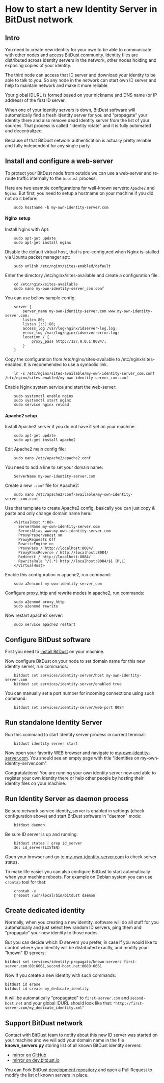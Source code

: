 # How to start a new Identity Server in BitDust network


## Intro

You need to create new identity for your own to be able to communicate with other nodes and access BitDust community.
Identity files are distributed across identity servers in the network, other nodes holding and exposing copies of your identity.

The third node can access that ID server and download your identity to be able to talk to you.
So any node in the network can start own ID server and help to maintain network and make it more reliable.

Your global IDURL is formed based on your nickname and DNS name (or IP address) of the first ID server.

When one of your Identity servers is down, BitDust software will automatically find a fresh Identity server for you and "propagate" your identity there and also remove dead Identity server from the list of your sources. That process is called "identity rotate" and it is fully automated and decentralized.

Because of that BitDust network authentication is actually pretty reliable and fully independent for any single party.


## Install and configure a web-server

To protect your BitDust node from outside we can use a web-server and re-route traffic internally to the `bitdust` process.

Here are two example configurations for well-known servers: `Apache2` and `Nginx`.
But first, you need to setup a hostname on your machine if you did not do it before:

        sudo hostname -b my-own-identity-server.com


#### Nginx setup

Install Nginx with Apt:

        sudo apt-get update
        sudo apt-get install nginx


Disable the default virtual host, that is pre-configured when Nginx is istalled via Ubuntu packet manager apt:

        sudo unlink /etc/nginx/sites-enabled/default


Enter the directory /etc/nginx/sites-available and create a configuration file:

        cd /etc/nginx/sites-available
        sudo nano my-own-identity-server_com.conf


You can use bellow sample config:

        server {
            server_name my-own-identity-server.com www.my-own-identity-server.com;
            listen 80;
            listen [::]:80;
            access_log /var/log/nginx/idserver-log.log;
            error_log /var/log/nginx/idserver-error.log;
            location / {
                proxy_pass http://127.0.0.1:8084/;
            }
        }


Copy the configuration from /etc/nginx/sites-available to /etc/nginx/sites-enabled. It is recommended to use a symbolic link.

        ln -s /etc/nginx/sites-available/my-own-identity-server_com.conf /etc/nginx/sites-enabled/my-own-identity-server_com.conf


Enable Nginx system service and start the web-server:

        sudo systemctl enable nginx
        sudo systemctl start nginx
        sudo service nginx reload


#### Apache2 setup

Install Apache2 server if you do not have it yet on your machine:

        sudo apt-get update
        sudo apt-get install apache2


Edit Apache2 main config file:
    
        sudo nano /etc/apache2/apache2.conf 


You need to add a line to set your domain name:
    
        ServerName my-own-identity-server.com


Create a new `.conf` file for Apache2:

        sudo nano /etc/apache2/conf-available/my-own-identity-server_com.conf


Use that template to create Apache2 config, basically you can just copy & paste and only change domain name here:

        <VirtualHost *:80>
          ServerName my-own-identity-server.com
          ServerAlias www.my-own-identity-server.com
          ProxyPreserveHost on
          ProxyRequests Off
          RewriteEngine on
          ProxyPass / http://localhost:8084/
          ProxyPassReverse / http://localhost:8084/
          Redirect / http://localhost:8084/
          RewriteRule ^/(.*) http://localhost:8084/$1 [P,L]
        </VirtualHost>


Enable this configuration in apache2, run command:

        sudo a2enconf my-own-identity-server_com


Configure proxy_http and rewrite modes in apache2, run commands:

        sudo a2enmod proxy_http 
        sudo a2enmod rewrite


Now restart apache2 server:

        sudo service apache2 restart



## Configure BitDust software

First you need to [install BitDust](install.md) on your machine. 

Now configure BitDust on your node to set domain name for this new identity server, run commands:

        bitdust set services/identity-server/host my-own-identity-server.com
        bitdust set services/identity-server/enabled true


You can manually set a port number for incoming connections using such command:

        bitdust set services/identity-server/web-port 8084



## Run standalone Identity Server

Run this command to start Identity server process in current terminal:

        bitdust identity server start


Now open your favority WEB browser and navigate to [my-own-identity-server.com](my-own-identity-server.com). You should see an empty page with title "Identities on my-own-identity-server.com".

Congratulations! You are running your own identity server now and able to register your own identity there or help other people by hosting their identity files on your machine.


## Run Identity Server as daemon process

Be sure network service identity_server is enabled in settings (check configuration above) and start BitDust software in "daemon" mode:

        bitdust daemon


Be sure ID server is up and running:

        bitdust states | grep id_server
        36: id_server(LISTEN)


Open your browser and go to [my-own-identity-server.com](my-own-identity-server.com) to check server status.

To make life easier you can also configure BitDust to start automatically when your machine reboots. For example on Debian system you can use `crontab` tool for that:

        crontab -e
        @reboot /usr/local/bin/bitdust daemon


## Create dedicated identity

Normally, when you creating a new identity, software will do all stuff for you automatically and just select few random ID servers, ping them and "propagate" your new identity to those nodes.

But you can decide which ID servers you prefer, in case if you would like to control where your identity will be distributed exactly, and modify your "known" ID servers:

    bitdust set services/identity-propagate/known-servers first-server.com:80:6661,second-host.net:8080:6661


Now if you create a new identity with such commands:

    bitdust id erase
    bitdust id create my_dedicate_identity


it will be automatically "propagated" to `first-server.com` and `second-host.net` and your global IDURL should look like that: `"http://first-server.com/my_dedicate_identity.xml"`



## Support BitDust network

Contact with BitDust team to notify about this new ID server was started on your machine and we will add your domain name in the file __known_servers.py__ storing list of all known BitDust identity servers: 

* [mirror on GitHub](https://github.com/bitdust-io/devel/blob/master/userid/known_servers.py)
* [mirror on dev.bitdust.io](https://dev.bitdust.io/code/devel/blob/master/userid/known_servers.py)

You can Fork BitDust [development repository](https://dev.bitdust.io/code/devel) and open a Pull Request to modify the list of known servers in place.

